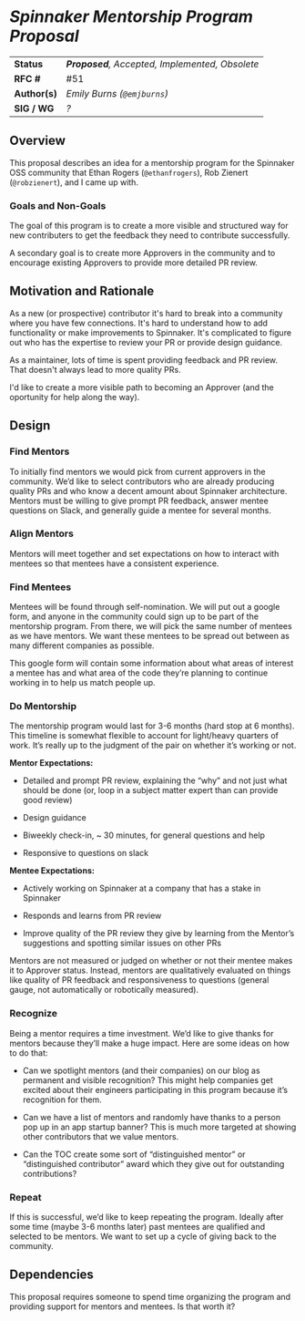 # _Spinnaker Mentorship Program Proposal_

| | |
|-|-|
| **Status**     | _**Proposed**, Accepted, Implemented, Obsolete_ |
| **RFC #**      | #51 |
| **Author(s)**  | _Emily Burns (`@emjburns`)_ |
| **SIG / WG**   | _?_ |

## Overview

This proposal describes an idea for a mentorship program for the Spinnaker OSS community that Ethan Rogers (`@ethanfrogers`), Rob Zienert (`@robzienert`), and I came up with.


### Goals and Non-Goals

The goal of this program is to create a more visible and structured way for new contributers to get the feedback they need to contribute successfully.

A secondary goal is to create more Approvers in the community and to encourage existing Approvers to provide more detailed PR review. 


## Motivation and Rationale


As a new (or prospective) contributor it's hard to break into a community where you have few connections. It's hard to understand how to add functionality or make improvements to Spinnaker. It's complicated to figure out who has the expertise to review your PR or provide design guidance.

As a maintainer, lots of time is spent providing feedback and PR review. That doesn't always lead to more quality PRs.

I'd like to create a more visible path to becoming an Approver (and the oportunity for help along the way).


## Design

### Find Mentors

To initially find mentors we would pick from current approvers in the community. We’d like to select contributors who are already producing quality PRs and who know a decent amount about Spinnaker architecture. Mentors must be willing to give prompt PR feedback, answer mentee questions on Slack, and generally guide a mentee for several months.

### Align Mentors

Mentors will meet together and set expectations on how to interact with mentees so that mentees have a consistent experience. 

### Find Mentees

Mentees will be found through self-nomination. We will put out a google form, and anyone in the community could sign up to be part of the mentorship program. From there, we will pick the same number of mentees as we have mentors. We want these mentees to be spread out between as many different companies as possible.

This google form will contain some information about what areas of interest a mentee has and what area of the code they’re planning to continue working in to help us match people up.

### Do Mentorship

The mentorship program would last for 3-6 months (hard stop at 6 months). This timeline is somewhat flexible to account for light/heavy quarters of work. It’s really up to the judgment of the pair on whether it’s working or not. 

**Mentor Expectations:** 

* Detailed and prompt PR review, explaining the “why” and not just what should be done (or, loop in a subject matter expert than can provide good review)

* Design guidance

* Biweekly check-in, ~ 30 minutes, for general questions and help

* Responsive to questions on slack

**Mentee Expectations:**

* Actively working on Spinnaker at a company that has a stake in Spinnaker

* Responds and learns from PR review

* Improve quality of the PR review they give by learning from the Mentor’s suggestions and spotting similar issues on other PRs

Mentors are not measured or judged on whether or not their mentee makes it to Approver status. Instead, mentors are qualitatively evaluated on things like quality of PR feedback and  responsiveness to questions (general gauge, not automatically or robotically measured).

### Recognize

Being a mentor requires a time investment. We’d like to give thanks for mentors because they’ll make a huge impact. Here are some ideas on how to do that:

* Can we spotlight mentors (and their companies) on our blog as permanent and visible recognition? This might help companies get excited about their engineers participating in this program because it’s recognition for them.

* Can we have a list of mentors and randomly have thanks to a person pop up in an app startup banner? This is much more targeted at showing other contributors that we value mentors.

* Can the TOC create some sort of “distinguished mentor” or “distinguished contributor” award which they give out for outstanding contributions?

### Repeat

If this is successful, we’d like to keep repeating the program. Ideally after some time (maybe 3-6 months later) past mentees are qualified and selected to be mentors. We want to set up a cycle of giving back to the community.


## Dependencies

This proposal requires someone to spend time organizing the program and providing support for mentors and mentees. Is that worth it?
